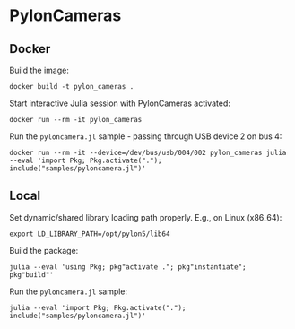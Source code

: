 # PylonCameras

## Docker
Build the image:
```
docker build -t pylon_cameras .
```

Start interactive Julia session with PylonCameras activated:
```
docker run --rm -it pylon_cameras
```

Run the `pyloncamera.jl` sample - passing through USB device 2 on bus 4:
```
docker run --rm -it --device=/dev/bus/usb/004/002 pylon_cameras julia --eval 'import Pkg; Pkg.activate("."); include("samples/pyloncamera.jl")'
```

## Local
Set dynamic/shared library loading path properly. E.g., on Linux (x86_64):
```
export LD_LIBRARY_PATH=/opt/pylon5/lib64
```
Build the package:
```
julia --eval 'using Pkg; pkg"activate ."; pkg"instantiate"; pkg"build"'
```
Run the `pyloncamera.jl` sample:
```
julia --eval 'import Pkg; Pkg.activate("."); include("samples/pyloncamera.jl")'
```
